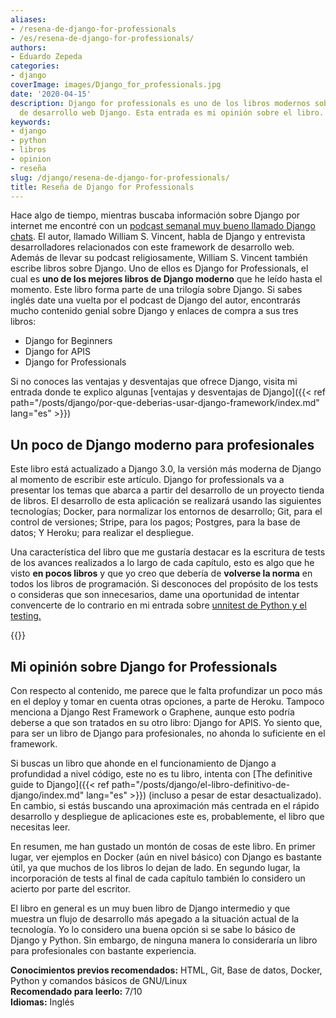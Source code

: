 ```yaml
---
aliases:
- /resena-de-django-for-professionals
- /es/resena-de-django-for-professionals/
authors:
- Eduardo Zepeda
categories:
- django
coverImage: images/Django_for_professionals.jpg
date: '2020-04-15'
description: Django for professionals es uno de los libros modernos sobre el framework
  de desarrollo web Django. Esta entrada es mi opinión sobre el libro.
keywords:
- django
- python
- libros
- opinion
- reseña
slug: /django/resena-de-django-for-professionals/
title: Reseña de Django for Professionals
---
```


Hace algo de tiempo, mientras buscaba información sobre Django por internet me encontré con un [podcast semanal muy bueno llamado Django chats](https://djangochat.com/#?). El autor, llamado William S. Vincent, habla de Django y entrevista desarrolladores relacionados con este framework de desarrollo web. Además de llevar su podcast religiosamente, William S. Vincent también escribe libros sobre Django. Uno de ellos es Django for Professionals, el cual es **uno de los mejores libros de Django moderno** que he leído hasta el momento. Este libro forma parte de una trilogía sobre Django. Si sabes inglés date una vuelta por el podcast de Django del autor, encontrarás mucho contenido genial sobre Django y enlaces de compra a sus tres libros:

- Django for Beginners
- Django for APIS
- Django for Professionals

Si no conoces las ventajas y desventajas que ofrece Django, visita mi entrada donde te explico algunas [ventajas y desventajas de Django]({{< ref path="/posts/django/por-que-deberias-usar-django-framework/index.md" lang="es" >}})

## Un poco de Django moderno para profesionales

Este libro está actualizado a Django 3.0, la versión más moderna de Django al momento de escribir este artículo. Django for professionals va a presentar los temas que abarca a partir del desarrollo de un proyecto tienda de libros. El desarrollo de esta aplicación se realizará usando las siguientes tecnologías; Docker, para normalizar los entornos de desarrollo; Git, para el control de versiones; Stripe, para los pagos; Postgres, para la base de datos; Y Heroku; para realizar el despliegue.

Una característica del libro que me gustaría destacar es la escritura de tests de los avances realizados a lo largo de cada capítulo, esto es algo que he visto **en pocos libros** y que yo creo que debería de **volverse la norma** en todos los libros de programación. Si desconoces del propósito de los tests o consideras que son innecesarios, dame una oportunidad de intentar convencerte de lo contrario en mi entrada sobre [unnitest de Python y el testing.](/es/python/unittest-python-valen-la-pena-los-tests-en-python/)

{{<ad>}}

## Mi opinión sobre Django for Professionals

Con respecto al contenido, me parece que le falta profundizar un poco más en el deploy y tomar en cuenta otras opciones, a parte de Heroku. Tampoco menciona a Django Rest Framework o Graphene, aunque esto podría deberse a que son tratados en su otro libro: Django for APIS. Yo siento que, para ser un libro de Django para profesionales, no ahonda lo suficiente en el framework.  
  
Si buscas un libro que ahonde en el funcionamiento de Django a profundidad a nivel código, este no es tu libro, intenta con [The definitive guide to Django]({{< ref path="/posts/django/el-libro-definitivo-de-django/index.md" lang="es" >}}) (incluso a pesar de estar desactualizado). En cambio, si estás buscando una aproximación más centrada en el rápido desarrollo y despliegue de aplicaciones este es, probablemente, el libro que necesitas leer.

En resumen, me han gustado un montón de cosas de este libro. En primer lugar, ver ejemplos en Docker (aún en nivel básico) con Django es bastante útil, ya que muchos de los libros lo dejan de lado. En segundo lugar, la incorporación de tests al final de cada capítulo también lo considero un acierto por parte del escritor.

El libro en general es un muy buen libro de Django intermedio y que muestra un flujo de desarrollo más apegado a la situación actual de la tecnología. Yo lo considero una buena opción si se sabe lo básico de Django y Python. Sin embargo, de ninguna manera lo consideraría un libro para profesionales con bastante experiencia.

****Conocimientos previos recomendados:**** HTML, Git, Base de datos, Docker, Python y comandos básicos de GNU/Linux  
**Recomendado para leerlo:** 7/10  
**Idiomas:** Inglés